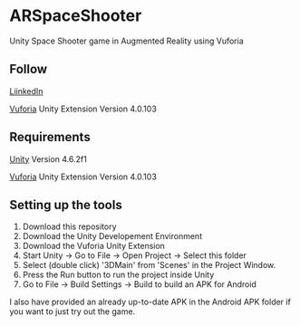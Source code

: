 # ARSpaceShooter
Unity Space Shooter game in Augmented Reality using Vuforia

## Follow

[LiinkedIn](https://www.linkedin.com/in/mehboob-alam-lone-341145193/) 

[Vuforia](https://developer.vuforia.com) Unity Extension Version 4.0.103

## Requirements
[Unity](http://unity3d.com) Version 4.6.2f1

[Vuforia](https://developer.vuforia.com) Unity Extension Version 4.0.103



## Setting up the tools
1. Download this repository
2. Download the Unity Developement Environment
3. Download the Vuforia Unity Extension
4. Start Unity -> Go to File ->  Open Project -> Select this folder
5. Select (double click) '3DMain' from 'Scenes' in the Project Window.
6. Press the Run button to run the project inside Unity
7. Go to File -> Build Settings -> Build to build an APK for Android

I also have provided an already up-to-date APK in the Android APK folder if you want to just try out the game.
